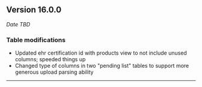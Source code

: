 
## Version 16.0.0
_Date TBD_

### Table modifications
* Updated ehr certification id with products view to not include unused columns; speeded things up 
* Changed type of columns in two "pending list" tables to support more generous upload parsing ability

---
